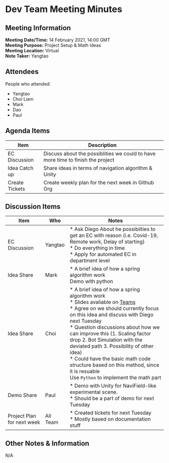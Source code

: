 # Dev Team Meeting Minutes
## Meeting Information
**Meeting Date/Time:** 14 February 2021, 14:00 GMT  <br>
**Meeting Purpose:** Project Setup & Math Ideas<br>
**Meeting Location:** Virtual  <br>
**Note Taker:** Yangtao  

## Attendees
People who attended:
- Yangtao
- Choi Liam
- Mark
- Dao
- Paul

## Agenda Items

Item | Description
---- | ----
EC Discussion | Discuss about the possiblities we could to have more time to finish the project
Idea Catch up | Share ideas in terms of navigation algorithm & Unity 
Create Tickets | Create weekly plan for the next week in Github Org

## Discussion Items
Item | Who | Notes |
---- | ---- | ---- |
EC Discussion | Yangtao | * Ask Diego About he possibilties to get an EC with reason (i.e. Covid-19, Remote work, Delay of starting) <br> * Do everything in time <br> * Apply for automated EC in department level|
Idea Share | Mark | * A brief idea of how a spring algorithm work <br> Demo with python
Idea Share | Choi | * A brief idea of how a spring algorithm work <br> * Slides avaliable on [Teams](https://teams.microsoft.com/l/file/7B1AABD4-EFF1-40E8-B8C3-796237BC33A6?tenantId=1faf88fe-a998-4c5b-93c9-210a11d9a5c2&fileType=pptx&objectUrl=https%3A%2F%2Fliveuclac.sharepoint.com%2Fsites%2FCOMP0030-VR%2FShared%20Documents%2FGeneral%2FDev%20Meeting%20%231.pptx&baseUrl=https%3A%2F%2Fliveuclac.sharepoint.com%2Fsites%2FCOMP0030-VR&serviceName=teams&threadId=19:4ab6b08a813e44d786e8de10dc884ef7@thread.tacv2&groupId=7aa51968-5516-4532-94a2-009d3efbc60a) <br> * Agree on we should currently focus on this idea and discuss with Diego next Tuesday <br> * Question discussions about how we can improve this (1. Scaling factor drop 2. Bot Simulation with the deviated path 3. Possibility of other idea) <br> * Could have the basic math code structure based on this method, since it is resuable <br> Use `Python` to implement the math part |
Demo Share| Paul | * Demo with Unity for NaviField-like experimental scene. <br> * Should be a part of demo for next Tuesday
Project Plan for next week | All Team | * Created tickets for next Tuesday <br> * Mostly based on documentation stuff
 
## Other Notes & Information
N/A